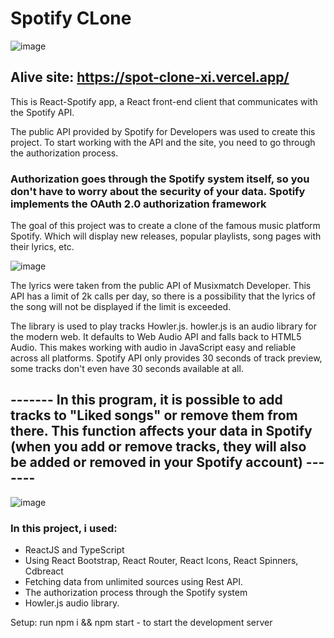 # Spotify CLone

![image](https://user-images.githubusercontent.com/47516691/228567914-5fb93fdd-c2be-4912-94f6-b697794ef66c.png)


## Alive site: https://spot-clone-xi.vercel.app/

This is React-Spotify app, a React front-end client that communicates with the Spotify API.

The public API provided by Spotify for Developers was used to create this project. 
To start working with the API and the site, you need to go through the authorization process.

### Authorization goes through the Spotify system itself, so you don't have to worry about the security of your data. Spotify implements the OAuth 2.0 authorization framework

The goal of this project was to create a clone of the famous music platform Spotify. Which will display new releases, popular playlists, song pages with their lyrics, etc.

![image](https://user-images.githubusercontent.com/47516691/228569190-47fdfe70-67e9-4eb1-bea0-75d93ef9c439.png)


The lyrics were taken from the public API of Musixmatch Developer. This API has a limit of 2k calls per day, so there is a possibility that the lyrics of the song will not be displayed if the limit is exceeded.

The library is used to play tracks Howler.js. howler.js is an audio library for the modern web. It defaults to Web Audio API and falls back to HTML5 Audio. This makes working with audio in JavaScript easy and reliable across all platforms. Spotify API only provides 30 seconds of track preview, some tracks don't even have 30 seconds available at all.

## ------- In this program, it is possible to add tracks to "Liked songs" or remove them from there. This function affects your data in Spotify (when you add or remove tracks, they will also be added or removed in your Spotify account) -------

![image](https://user-images.githubusercontent.com/47516691/228569939-acbb5ab8-8fa2-45be-84cd-b86b9da8c901.png)

### In this project, i used:

- ReactJS and TypeScript
- Using React Bootstrap, React Router, React Icons, React Spinners, Cdbreact
- Fetching data from unlimited sources using Rest API.
- The authorization process through the Spotify system
- Howler.js audio library. 

Setup: run npm i && npm start - to start the development server
